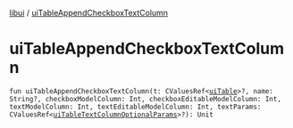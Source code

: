 [libui](README.md) / [uiTableAppendCheckboxTextColumn](ui-table-append-checkbox-text-column.md)

# uiTableAppendCheckboxTextColumn

`fun uiTableAppendCheckboxTextColumn(t: CValuesRef<`[`uiTable`](ui-table.md)`>?, name: String?, checkboxModelColumn: Int, checkboxEditableModelColumn: Int, textModelColumn: Int, textEditableModelColumn: Int, textParams: CValuesRef<`[`uiTableTextColumnOptionalParams`](ui-table-text-column-optional-params/README.md)`>?): Unit`
